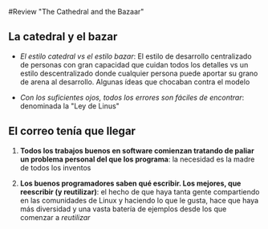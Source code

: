 #Review "The Cathedral and the Bazaar"

 ## La catedral y el bazar

- *El estilo catedral vs el estilo bazar*: El estilo de desarrollo centralizado de personas con gran capacidad que cuidan todos los detalles vs un estilo descentralizado donde cualquier persona puede aportar su grano de arena al desarrollo. Algunas ídeas que chocaban contra el modelo

- *Con los suficientes ojos, todos los errores son fáciles de encontrar*: denominada la "Ley de Linus"

## El correo tenía que llegar

1. **Todos los trabajos buenos en software comienzan tratando de paliar un
problema personal del que los programa**: la necesidad es la madre de todos los inventos

1. **Los buenos programadores saben qué escribir. Los mejores, que reescribir (y reutilizar)**: el hecho de que haya tanta gente compartiendo en las comunidades de Linux y haciendo lo que le gusta, hace que haya más diversidad y una vasta batería de ejemplos desde los que comenzar a *reutilizar*